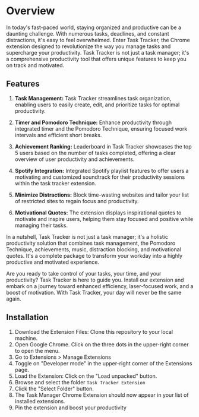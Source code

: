 # Overview

In today's fast-paced world, staying organized and productive can be a daunting challenge. With numerous tasks, deadlines, and constant distractions, it's easy to feel overwhelmed. Enter Task Tracker, the Chrome extension designed to revolutionize the way you manage tasks and supercharge your productivity. Task Tracker is not just a task manager; it's a comprehensive productivity tool that offers unique features to keep you on track and motivated.

## Features

1. **Task Management:** Task Tracker streamlines task organization, enabling users to easily create, edit, and prioritize tasks for optimal productivity.

2. **Timer and Pomodoro Technique:** Enhance productivity through integrated timer and the Pomodoro Technique, ensuring focused work intervals and efficient short breaks.

3. **Achievement Ranking:** Leaderboard in Task Tracker showcases the top 5 users based on the number of tasks completed, offering a clear overview of user productivity and achievements.

4. **Spotify Integration:** Integrated Spotify playlist features to offer users a motivating and customized soundtrack for their productivity sessions within the task tracker extension.

5. **Minimize Distractions:** Block time-wasting websites and tailor your list of restricted sites to regain focus and productivity.

6. **Motivational Quotes:** The extension displays inspirational quotes to motivate and inspire users, helping them stay focused and positive while managing their tasks.
   
In a nutshell, Task Tracker is not just a task manager; it's a holistic productivity solution that combines task management, the Pomodoro Technique, achievements, music, distraction blocking, and motivational quotes. It's a complete package to transform your workday into a highly productive and motivated experience.

Are you ready to take control of your tasks, your time, and your productivity? Task Tracker is here to guide you. Install our extension and embark on a journey toward enhanced efficiency, laser-focused work, and a boost of motivation. With Task Tracker, your day will never be the same again.

## Installation

1. Download the Extension Files: Clone this repository to your local machine.
2. Open Google Chrome. Click on the three dots in the upper-right corner to open the menu.
3. Go to Extensions > Manage Extensions
4. Toggle on "Developer mode" in the upper-right corner of the Extensions page.
5. Load the Extension: Click on the "Load unpacked" button.
6. Browse and select the folder ```Task Tracker Extension```
7. Click the "Select Folder" button.
8. The Task Manager Chrome Extension should now appear in your list of installed extensions.
9. Pin the extension and boost your productivity
